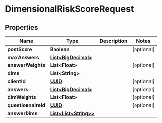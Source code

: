 
# DimensionalRiskScoreRequest

## Properties
Name | Type | Description | Notes
------------ | ------------- | ------------- | -------------
**postScore** | **Boolean** |  |  [optional]
**maxAnswers** | [**List&lt;BigDecimal&gt;**](BigDecimal.md) |  | 
**answerWeights** | **List&lt;Float&gt;** |  |  [optional]
**dims** | **List&lt;String&gt;** |  | 
**clientId** | [**UUID**](UUID.md) |  |  [optional]
**answers** | [**List&lt;BigDecimal&gt;**](BigDecimal.md) |  |  [optional]
**dimWeights** | **List&lt;Float&gt;** |  |  [optional]
**questionnaireId** | [**UUID**](UUID.md) |  |  [optional]
**answerDims** | [**List&lt;List&lt;String&gt;&gt;**](List.md) |  | 



